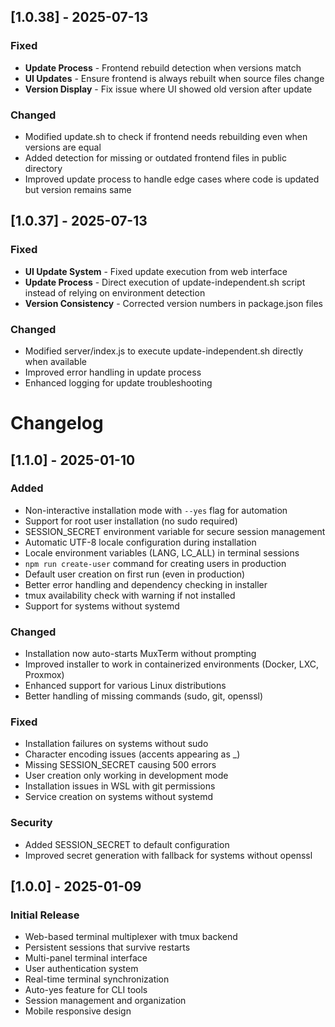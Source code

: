 ## [1.0.38] - 2025-07-13

### Fixed
- **Update Process** - Frontend rebuild detection when versions match
- **UI Updates** - Ensure frontend is always rebuilt when source files change
- **Version Display** - Fix issue where UI showed old version after update

### Changed
- Modified update.sh to check if frontend needs rebuilding even when versions are equal
- Added detection for missing or outdated frontend files in public directory
- Improved update process to handle edge cases where code is updated but version remains same

## [1.0.37] - 2025-07-13

### Fixed
- **UI Update System** - Fixed update execution from web interface
- **Update Process** - Direct execution of update-independent.sh script instead of relying on environment detection
- **Version Consistency** - Corrected version numbers in package.json files

### Changed
- Modified server/index.js to execute update-independent.sh directly when available
- Improved error handling in update process
- Enhanced logging for update troubleshooting

# Changelog

## [1.1.0] - 2025-01-10

### Added
- Non-interactive installation mode with `--yes` flag for automation
- Support for root user installation (no sudo required)
- SESSION_SECRET environment variable for secure session management
- Automatic UTF-8 locale configuration during installation
- Locale environment variables (LANG, LC_ALL) in terminal sessions
- `npm run create-user` command for creating users in production
- Default user creation on first run (even in production)
- Better error handling and dependency checking in installer
- tmux availability check with warning if not installed
- Support for systems without systemd

### Changed
- Installation now auto-starts MuxTerm without prompting
- Improved installer to work in containerized environments (Docker, LXC, Proxmox)
- Enhanced support for various Linux distributions
- Better handling of missing commands (sudo, git, openssl)

### Fixed
- Installation failures on systems without sudo
- Character encoding issues (accents appearing as _)
- Missing SESSION_SECRET causing 500 errors
- User creation only working in development mode
- Installation issues in WSL with git permissions
- Service creation on systems without systemd

### Security
- Added SESSION_SECRET to default configuration
- Improved secret generation with fallback for systems without openssl

## [1.0.0] - 2025-01-09

### Initial Release
- Web-based terminal multiplexer with tmux backend
- Persistent sessions that survive restarts
- Multi-panel terminal interface
- User authentication system
- Real-time terminal synchronization
- Auto-yes feature for CLI tools
- Session management and organization
- Mobile responsive design